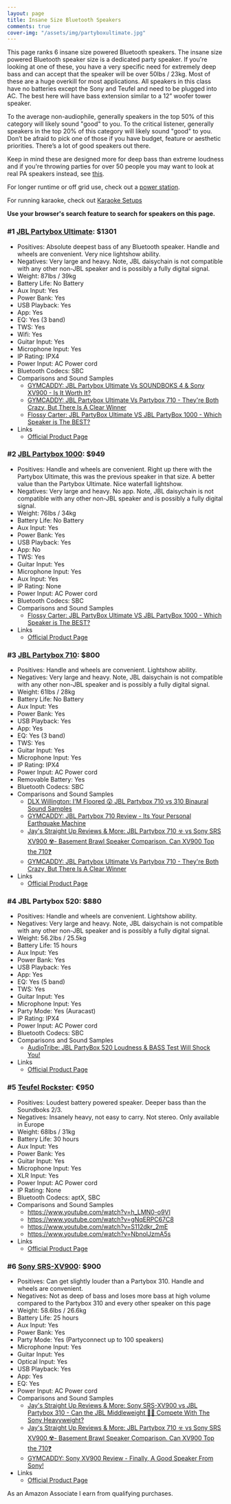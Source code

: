 ```yaml
---
layout: page
title: Insane Size Bluetooth Speakers
comments: true
cover-img: "/assets/img/partyboxultimate.jpg"
---
```


This page ranks 6 insane size powered Bluetooth speakers. The insane size powered Bluetooth speaker size is a dedicated party speaker. If you're looking at one of these, you have a very specific need for extremely deep bass and can accept that the speaker will be over 50lbs / 23kg. Most of these are a huge overkill for most applications. All speakers in this class have no batteries except the Sony and Teufel and need to be plugged into AC. The best here will have bass extension similar to a 12” woofer tower speaker.

To the average non-audiophile, generally speakers in the top 50% of this category will likely sound "good" to you. To the critical listener, generally speakers in the top 20% of this category will likely sound "good" to you. Don’t be afraid to pick one of those if you have budget, feature or aesthetic priorities. There’s a lot of good speakers out there.

Keep in mind these are designed more for deep bass than extreme loudness and if you're throwing parties for over 50 people you may want to look at real PA speakers instead, see [this](/portable-party-speakers/).

For longer runtime or off grid use, check out a [power station](/portable-power-stations/).

For running karaoke, check out [Karaoke Setups](/karaoke-setups/)

**Use your browser's search feature to search for speakers on this page.**

### #1 [JBL Partybox Ultimate](https://www.amazon.com/JBL-Partybox-Ultimate-Connectivity-Slashproof/dp/B0CFZMKYXH/ref=sr_1_3?&_encoding=UTF8&tag=rankingspea01-20&linkCode=ur2&linkId=5d6ef5cb2de9adba94b491ab60da98ac&camp=1789&creative=9325): $1301

- Positives: Absolute deepest bass of any Bluetooth speaker. Handle and wheels are convenient. Very nice lightshow ability.
- Negatives: Very large and heavy. Note, JBL daisychain is not compatible with any other non-JBL speaker and is possibly a fully digital signal.
- Weight: 87lbs / 39kg
- Battery Life: No Battery
- Aux Input: Yes
- Power Bank: Yes
- USB Playback: Yes
- App: Yes
- EQ: Yes (3 band)
- TWS: Yes
- Wifi: Yes
- Guitar Input: Yes
- Microphone Input: Yes
- IP Rating: IPX4
- Power Input: AC Power cord
- Bluetooth Codecs: SBC
- Comparisons and Sound Samples
    - [GYMCADDY: JBL Partybox Ultimate Vs SOUNDBOKS 4 & Sony XV900 - Is It Worth It?](https://www.youtube.com/watch?v=AFaO3biTmZc)
    - [GYMCADDY: JBL Partybox Ultimate Vs Partybox 710 - They're Both Crazy, But There Is A Clear Winner](https://www.youtube.com/watch?v=APKDyXgIM6Q)
    - [Flossy Carter: JBL PartyBox Ultimate VS JBL PartyBox 1000 - Which Speaker is The BEST?](https://www.youtube.com/watch?v=RwC1QG90RoY)
- Links
    - [Official Product Page](https://www.jbl.com/partybox-speakers/PARTYBOX-ULTIMATE.html)

### #2 [JBL Partybox 1000](https://www.amazon.com/JBL-PartyBox-Premium-Wireless-Bluetooth/dp/B07TJXHG14/ref=sr_1_1_sspa?&_encoding=UTF8&tag=rankingspea01-20&linkCode=ur2&linkId=990faa7b551b1ceecc2ddda2bccc7c2f&camp=1789&creative=9325): $949

- Positives: Handle and wheels are convenient. Right up there with the Partybox Ultimate, this was the previous speaker in that size. A better value than the Partybox Ultimate. Nice waterfall lightshow.
- Negatives:  Very large and heavy. No app. Note, JBL daisychain is not compatible with any other non-JBL speaker and is possibly a fully digital signal.
- Weight: 76lbs / 34kg
- Battery Life: No Battery
- Aux Input: Yes
- Power Bank: Yes
- USB Playback: Yes
- App: No
- TWS: Yes
- Guitar Input: Yes
- Microphone Input: Yes
- Aux Input: Yes
- IP Rating: None
- Power Input: AC Power cord
- Bluetooth Codecs: SBC
- Comparisons and Sound Samples
    - [Flossy Carter: JBL PartyBox Ultimate VS JBL PartyBox 1000 - Which Speaker is The BEST?](https://www.youtube.com/watch?v=RwC1QG90RoY)
- Links
    - [Official Product Page](https://www.jbl.com/party-speakers/JBLPARTYBOX1000.html)

### #3 [JBL Partybox 710](https://www.amazon.com/JBL-PartyBox-710-Built-connectivity/dp/B09CW9WXML/ref=sr_1_3?&_encoding=UTF8&tag=rankingspea01-20&linkCode=ur2&linkId=acdd7f31b8c495f5a2bba5f5eb60a834&camp=1789&creative=9325): $800

- Positives: Handle and wheels are convenient. Lightshow ability.
- Negatives: Very large and heavy. Note, JBL daisychain is not compatible with any other non-JBL speaker and is possibly a fully digital signal.
- Weight: 61lbs / 28kg
- Battery Life: No Battery
- Aux Input: Yes
- Power Bank: Yes
- USB Playback: Yes
- App: Yes
- EQ: Yes (3 band)
- TWS: Yes
- Guitar Input: Yes
- Microphone Input: Yes
- IP Rating: IPX4
- Power Input: AC Power cord
- Removable Battery: Yes
- Bluetooth Codecs: SBC
- Comparisons and Sound Samples
    - [DLX Willington: I'M Floored 😲 JBL Partybox 710 vs 310 Binaural Sound Samples](https://www.youtube.com/watch?v=cMer55HGz38)
    - [GYMCADDY: JBL Partybox 710 Review - Its Your Personal Earthquake Machine](https://www.youtube.com/watch?v=srx-SAaqFjw)
    - [Jay's Straight Up Reviews & More: JBL Partybox 710 ☣️ vs Sony SRS XV900 ☢️- Basement Brawl Speaker Comparison. Can XV900 Top the 710❓](https://www.youtube.com/watch?v=RU02J2XZhYg)
    - [GYMCADDY: JBL Partybox Ultimate Vs Partybox 710 - They're Both Crazy, But There Is A Clear Winner](https://www.youtube.com/watch?v=APKDyXgIM6Q)
- Links
    - [Official Product Page](https://www.jbl.com/party-speakers/PARTYBOX-710-.html)

### #4 JBL Partybox 520: $880

- Positives: Handle and wheels are convenient. Lightshow ability.
- Negatives: Very large and heavy. Note, JBL daisychain is not compatible with any other non-JBL speaker and is possibly a fully digital signal.
- Weight: 56.2lbs / 25.5kg
- Battery Life: 15 hours
- Aux Input: Yes
- Power Bank: Yes
- USB Playback: Yes
- App: Yes
- EQ: Yes (5 band)
- TWS: Yes
- Guitar Input: Yes
- Microphone Input: Yes
- Party Mode: Yes (Auracast)
- IP Rating: IPX4
- Power Input: AC Power cord
- Bluetooth Codecs: SBC
- Comparisons and Sound Samples
    - [AudioTribe: JBL PartyBox 520 Loudness & BASS Test Will Shock You!](https://www.youtube.com/watch?v=zr5feCDVhT4)
- Links
    - [Official Product Page](https://www.jbl.com/party-speakers/JBLPARTYBOX520AM.html)

### #5 [Teufel Rockster](https://lu.teufelaudio.com/rockster-105575000): €950

- Positives: Loudest battery powered speaker. Deeper bass than the Soundboks 2/3.
- Negatives: Insanely heavy, not easy to carry. Not stereo. Only available in Europe
- Weight: 68lbs / 31kg
- Battery Life: 30 hours
- Aux Input: Yes
- Power Bank: Yes
- Guitar Input: Yes
- Microphone Input: Yes
- XLR Input: Yes
- Power Input: AC Power cord
- IP Rating: None
- Bluetooth Codecs: aptX, SBC
- Comparisons and Sound Samples
    - <https://www.youtube.com/watch?v=h_LMN0-o9VI>
    - <https://www.youtube.com/watch?v=gNqERPC67C8>
    - <https://www.youtube.com/watch?v=S112dkr_2mE>
    - <https://www.youtube.com/watch?v=NbnolJzmA5s>
- Links
    - [Official Product Page](https://lu.teufelaudio.com/rockster-105575000)

### #6 [Sony SRS-XV900](https://www.amazon.com/Sony-Portable-Bluetooth-Karaoke-Party-Speaker-Hour-Battery-Omnidirectional-Sound/dp/B0BDTFDB1M/ref=sr_1_fkmr0_1?&_encoding=UTF8&tag=rankingspea01-20&linkCode=ur2&linkId=6fe34568e0316851b8b27309bdbe3fd6&camp=1789&creative=9325): $900

- Positives: Can get slightly louder than a Partybox 310. Handle and wheels are convenient.
- Negatives: Not as deep of bass and loses more bass at high volume compared to the Partybox 310 and every other speaker on this page
- Weight: 58.6lbs / 26.6kg
- Battery Life: 25 hours
- Aux Input: Yes
- Power Bank: Yes
- Party Mode: Yes (Partyconnect up to 100 speakers)
- Microphone Input: Yes
- Guitar Input: Yes
- Optical Input: Yes
- USB Playback: Yes
- App: Yes
- EQ: Yes
- Power Input: AC Power cord
- Comparisons and Sound Samples
    - [Jay's Straight Up Reviews & More: Sony SRS-XV900 vs JBL Partybox 310 - Can the JBL Middleweight 💪🏽 Compete With The Sony Heavyweight?](https://www.youtube.com/watch?v=1yVnCeuW9uA)
    - [Jay's Straight Up Reviews & More: JBL Partybox 710 ☣️ vs Sony SRS XV900 ☢️- Basement Brawl Speaker Comparison. Can XV900 Top the 710❓](https://www.youtube.com/watch?v=RU02J2XZhYg)
    - [GYMCADDY: Sony XV900 Review - Finally, A Good Speaker From Sony!](https://www.youtube.com/watch?v=t6pFY4Sh0Us)
- Links
    - [Official Product Page](https://electronics.sony.com/audio/speakers/all-speakers/p/srsxv900)

As an Amazon Associate I earn from qualifying purchases.
